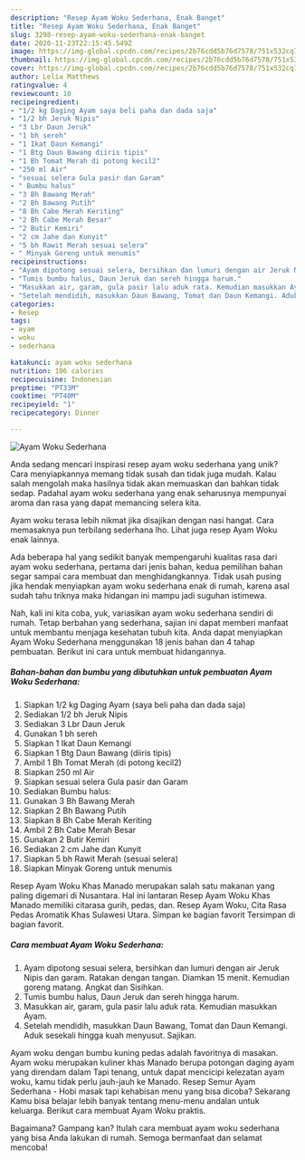 ```yaml
---
description: "Resep Ayam Woku Sederhana, Enak Banget"
title: "Resep Ayam Woku Sederhana, Enak Banget"
slug: 3298-resep-ayam-woku-sederhana-enak-banget
date: 2020-11-23T22:15:45.549Z
image: https://img-global.cpcdn.com/recipes/2b76cdd5b76d7578/751x532cq70/ayam-woku-sederhana-foto-resep-utama.jpg
thumbnail: https://img-global.cpcdn.com/recipes/2b76cdd5b76d7578/751x532cq70/ayam-woku-sederhana-foto-resep-utama.jpg
cover: https://img-global.cpcdn.com/recipes/2b76cdd5b76d7578/751x532cq70/ayam-woku-sederhana-foto-resep-utama.jpg
author: Lelia Matthews
ratingvalue: 4
reviewcount: 10
recipeingredient:
- "1/2 kg Daging Ayam saya beli paha dan dada saja"
- "1/2 bh Jeruk Nipis"
- "3 Lbr Daun Jeruk"
- "1 bh sereh"
- "1 Ikat Daun Kemangi"
- "1 Btg Daun Bawang diiris tipis"
- "1 Bh Tomat Merah di potong kecil2"
- "250 ml Air"
- "sesuai selera Gula pasir dan Garam"
- " Bumbu halus"
- "3 Bh Bawang Merah"
- "2 Bh Bawang Putih"
- "8 Bh Cabe Merah Keriting"
- "2 Bh Cabe Merah Besar"
- "2 Butir Kemiri"
- "2 cm Jahe dan Kunyit"
- "5 bh Rawit Merah sesuai selera"
- " Minyak Goreng untuk menumis"
recipeinstructions:
- "Ayam dipotong sesuai selera, bersihkan dan lumuri dengan air Jeruk Nipis dan garam. Ratakan dengan tangan. Diamkan 15 menit. Kemudian goreng matang. Angkat dan Sisihkan."
- "Tumis bumbu halus, Daun Jeruk dan sereh hingga harum."
- "Masukkan air, garam, gula pasir lalu aduk rata. Kemudian masukkan Ayam."
- "Setelah mendidih, masukkan Daun Bawang, Tomat dan Daun Kemangi. Aduk sesekali hingga kuah menyusut. Sajikan."
categories:
- Resep
tags:
- ayam
- woku
- sederhana

katakunci: ayam woku sederhana 
nutrition: 106 calories
recipecuisine: Indonesian
preptime: "PT33M"
cooktime: "PT40M"
recipeyield: "1"
recipecategory: Dinner

---
```



![Ayam Woku Sederhana](https://img-global.cpcdn.com/recipes/2b76cdd5b76d7578/751x532cq70/ayam-woku-sederhana-foto-resep-utama.jpg)

Anda sedang mencari inspirasi resep ayam woku sederhana yang unik? Cara menyiapkannya memang tidak susah dan tidak juga mudah. Kalau salah mengolah maka hasilnya tidak akan memuaskan dan bahkan tidak sedap. Padahal ayam woku sederhana yang enak seharusnya mempunyai aroma dan rasa yang dapat memancing selera kita.

Ayam woku terasa lebih nikmat jika disajikan dengan nasi hangat. Cara memasaknya pun terbilang sederhana lho. Lihat juga resep Ayam Woku enak lainnya.

Ada beberapa hal yang sedikit banyak mempengaruhi kualitas rasa dari ayam woku sederhana, pertama dari jenis bahan, kedua pemilihan bahan segar sampai cara membuat dan menghidangkannya. Tidak usah pusing jika hendak menyiapkan ayam woku sederhana enak di rumah, karena asal sudah tahu triknya maka hidangan ini mampu jadi suguhan istimewa.


Nah, kali ini kita coba, yuk, variasikan ayam woku sederhana sendiri di rumah. Tetap berbahan yang sederhana, sajian ini dapat memberi manfaat untuk membantu menjaga kesehatan tubuh kita. Anda dapat menyiapkan Ayam Woku Sederhana menggunakan 18 jenis bahan dan 4 tahap pembuatan. Berikut ini cara untuk membuat hidangannya.

<!--inarticleads1-->

##### Bahan-bahan dan bumbu yang dibutuhkan untuk pembuatan Ayam Woku Sederhana:

1. Siapkan 1/2 kg Daging Ayam (saya beli paha dan dada saja)
1. Sediakan 1/2 bh Jeruk Nipis
1. Sediakan 3 Lbr Daun Jeruk
1. Gunakan 1 bh sereh
1. Siapkan 1 Ikat Daun Kemangi
1. Siapkan 1 Btg Daun Bawang (diiris tipis)
1. Ambil 1 Bh Tomat Merah (di potong kecil2)
1. Siapkan 250 ml Air
1. Siapkan sesuai selera Gula pasir dan Garam
1. Sediakan  Bumbu halus:
1. Gunakan 3 Bh Bawang Merah
1. Siapkan 2 Bh Bawang Putih
1. Siapkan 8 Bh Cabe Merah Keriting
1. Ambil 2 Bh Cabe Merah Besar
1. Gunakan 2 Butir Kemiri
1. Sediakan 2 cm Jahe dan Kunyit
1. Siapkan 5 bh Rawit Merah (sesuai selera)
1. Siapkan  Minyak Goreng untuk menumis


Resep Ayam Woku Khas Manado merupakan salah satu makanan yang paling digemari di Nusantara. Hal ini lantaran Resep Ayam Woku Khas Manado memiliki citarasa gurih, pedas, dan. Resep Ayam Woku, Cita Rasa Pedas Aromatik Khas Sulawesi Utara. Simpan ke bagian favorit Tersimpan di bagian favorit. 

<!--inarticleads2-->

##### Cara membuat Ayam Woku Sederhana:

1. Ayam dipotong sesuai selera, bersihkan dan lumuri dengan air Jeruk Nipis dan garam. Ratakan dengan tangan. Diamkan 15 menit. Kemudian goreng matang. Angkat dan Sisihkan.
1. Tumis bumbu halus, Daun Jeruk dan sereh hingga harum.
1. Masukkan air, garam, gula pasir lalu aduk rata. Kemudian masukkan Ayam.
1. Setelah mendidih, masukkan Daun Bawang, Tomat dan Daun Kemangi. Aduk sesekali hingga kuah menyusut. Sajikan.


Ayam woku dengan bumbu kuning pedas adalah favoritnya di masakan. Ayam woku merupakan kuliner khas Manado berupa potongan daging ayam yang direndam dalam Tapi tenang, untuk dapat mencicipi kelezatan ayam woku, kamu tidak perlu jauh-jauh ke Manado. Resep Semur Ayam Sederhana - Hobi masak tapi kehabisan menu yang bisa dicoba? Sekarang Kamu bisa belajar lebih banyak tentang menu-menu andalan untuk keluarga. Berikut cara membuat Ayam Woku praktis. 

Bagaimana? Gampang kan? Itulah cara membuat ayam woku sederhana yang bisa Anda lakukan di rumah. Semoga bermanfaat dan selamat mencoba!
